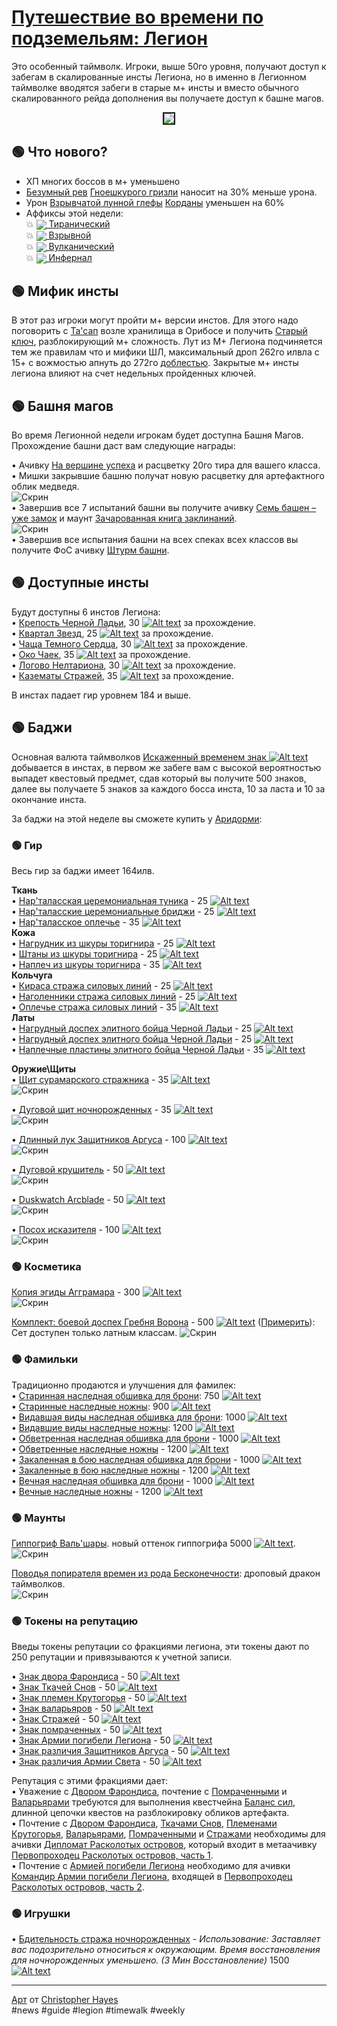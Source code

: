# [Путешествие во времени по подземельям: Легион](https://ru.wowhead.com/event=1271)
Это особенный таймволк. Игроки, выше 50го уровня, получают доступ к забегам в скалированные инсты Легиона, но в именно в Легионном таймволке вводятся забеги в старые м+ инсты и вместо обычного скалированного рейда дополнения вы получаете доступ к башне магов.

<center>
<img src=https://raw.githubusercontent.com/MagicalCow/TrinkIT-News/main/Sources/Assets/WH326694/WH326694-1.jpg float=center border=2>
</center>

## 🟢 Что нового?
- ХП многих боссов в м+ уменьшено
- [Безумный рев](https://ru.wowhead.com/spell=200580/) [Гноешкурого гризли](https://ru.wowhead.com/npc=95779/) наносит на 30% меньше урона.
- Урон [Взрывчатой лунной глефы](https://ru.wowhead.com/spell=197513/) [Корданы](https://ru.wowhead.com/npc=95888/) уменьшен на 60%
- Аффиксы этой недели:  
💥 <a href="https://ru.wowhead.com/affix=9"><img src="https://wow.zamimg.com/images/wow/icons/tiny/achievement_boss_archaedas.gif" style="vertical-align: middle;" loading="lazy"> Тиранический</a>  
💥 <a href="https://ru.wowhead.com/affix=11"><img src="https://wow.zamimg.com/images/wow/icons/tiny/ability_ironmaidens_whirlofblood.gif" style="vertical-align: middle;" loading="lazy"> Взрывной</a>  
💥 <a href="https://ru.wowhead.com/affix=3"><img src="https://wow.zamimg.com/images/wow/icons/tiny/spell_shaman_lavasurge.gif" style="vertical-align: middle;" loading="lazy"> Вулканический</a>  
💥 <a href="https://ru.wowhead.com/affix=129"><img src="https://wow.zamimg.com/images/wow/icons/tiny/inv_infernalbrimstone.gif" style="vertical-align: middle;" loading="lazy"> Инфернал</a>  

## 🟢 Мифик инсты

В этот раз игроки могут пройти м+ версии инстов. Для этого надо поговорить с [Та'сап](https://ru.wowhead.com/npc=178804) возле хранилища в Орибосе и получить [Старый ключ](https://ru.wowhead.com/item=187786), разблокирующий м+ сложность. Лут из М+ Легиона подчиняется тем же правилам что и мифики ШЛ, максимальный дроп 262го илвла с 15+ с вожмостью апнуть до 272го [доблестью](https://ru.wowhead.com/currency=1191). Закрытые м+ инсты легиона влияют на счет недельных пройденных ключей.  


## 🟢 Башня магов
Во время Легионной недели игрокам будет доступна Башня Магов. Прохождение башни даст вам следующие награды:

• Ачивку [На вершине успеха](https://ru.wowhead.com/achievement=15309) и расцветку 20го тира для вашего класса.  
• Мишки закрывшие башню получат новую расцветку для артефактного облик медведя.  
![Скрин](../Assets/prebeared.png)  
• Завершив все 7 испытаний башни вы получите ачивку [Семь башен – уже замок](https://ru.wowhead.com/achievement=15310) и маунт [Зачарованная книга заклинаний](https://ru.wowhead.com/item=188674).  
![Скрин](../Assets/1036832.jpg)  
• Завершив все испытания башни на всех спеках всех классов вы получите ФоС ачивку [Штурм башни](https://ru.wowhead.com/achievement=15308).


## 🟢 Доступные инсты
Будут доступны 6 инстов Легиона:  
• [Крепость Черной Ладьи](https://ru.wowhead.comhttps://www.wowhead.com/black-rook-hold-dungeon-strategy-guide), 30 [![Alt text](../Assets/pvecurrency-justice.jpg)](https://ru.wowhead.com/currency=1166) за прохождение.  
• [Квартал Звезд](https://ru.wowhead.comhttps://www.wowhead.com/court-of-stars-dungeon-strategy-guide), 25 [![Alt text](../Assets/pvecurrency-justice.jpg)](https://ru.wowhead.com/currency=1166) за прохождение.  
• [Чаща Темного Сердца](https://ru.wowhead.comhttps://www.wowhead.com/darkheart-thicket-dungeon-strategy-guide), 30 [![Alt text](../Assets/pvecurrency-justice.jpg)](https://ru.wowhead.com/currency=1166) за прохождение.  
• [Око Чаек](https://ru.wowhead.comhttps://www.wowhead.com/eye-of-azshara-dungeon-strategy-guide), 35 [![Alt text](../Assets/pvecurrency-justice.jpg)](https://ru.wowhead.com/currency=1166) за прохождение.  
• [Логово Нелтариона](https://ru.wowhead.comhttps://www.wowhead.com/neltharions-lair-dungeon-strategy-guide), 30 [![Alt text](../Assets/pvecurrency-justice.jpg)](https://ru.wowhead.com/currency=1166) за прохождение.  
• [Казематы Стражей](https://ru.wowhead.comhttps://www.wowhead.com/vault-of-the-wardens-dungeon-strategy-guide), 35 [![Alt text](../Assets/pvecurrency-justice.jpg)](https://ru.wowhead.com/currency=1166) за прохождение.  

В инстах падает гир уровнем 184 и выше.

## 🟢 Баджи
Основная валюта таймволков [Искаженный временем знак ![Alt text](../Assets/pvecurrency-justice.jpg)](https://ru.wowhead.com/currency=1166) добывается в инстах, в первом же забеге вам с высокой вероятностью выпадет квестовый предмет, сдав который вы получите 500 знаков, далее вы получаете 5 знаков за каждого босса инста, 10 за ласта и 10 за окончание инста.

За баджи на этой неделе вы сможете купить у [Аридорми](https://ru.wowhead.com/npc=180899/):

### 🟢 Гир
Весь гир за баджи имеет 164илв.

**Ткань**  
• [Нар'таласская церемониальная туника](https://ru.wowhead.com/item=187579) - 25 [![Alt text](../Assets/pvecurrency-justice.jpg)](https://ru.wowhead.com/currency=1166)  
• [Нар'таласские церемониальные бриджи](https://ru.wowhead.com/item=187580) - 25 [![Alt text](../Assets/pvecurrency-justice.jpg)](https://ru.wowhead.com/currency=1166)  
• [Нар'таласское оплечье](https://ru.wowhead.com/item=187581) - 35 [![Alt text](../Assets/pvecurrency-justice.jpg)](https://ru.wowhead.com/currency=1166)  
**Кожа**  
• [Нагрудник из шкуры торигнира](https://ru.wowhead.com/item=187582) - 25 [![Alt text](../Assets/pvecurrency-justice.jpg)](https://ru.wowhead.com/currency=1166)  
• [Штаны из шкуры торигнира](https://ru.wowhead.com/item=187583) - 25 [![Alt text](../Assets/pvecurrency-justice.jpg)](https://ru.wowhead.com/currency=1166)  
• [Наплеч из шкуры торигнира](https://ru.wowhead.com/item=187584) - 35 [![Alt text](../Assets/pvecurrency-justice.jpg)](https://ru.wowhead.com/currency=1166)  
**Кольчуга**  
• [Кираса стража силовых линий](https://ru.wowhead.com/item=187585) - 25 [![Alt text](../Assets/pvecurrency-justice.jpg)](https://ru.wowhead.com/currency=1166)  
• [Наголенники стража силовых линий](https://ru.wowhead.com/item=187586) - 25 [![Alt text](../Assets/pvecurrency-justice.jpg)](https://ru.wowhead.com/currency=1166)  
• [Оплечье стража силовых линий](https://ru.wowhead.com/item=187587) - 35 [![Alt text](../Assets/pvecurrency-justice.jpg)](https://ru.wowhead.com/currency=1166)  
**Латы**  
• [Нагрудный доспех элитного бойца Черной Ладьи](https://ru.wowhead.com/item=187588) - 25 [![Alt text](../Assets/pvecurrency-justice.jpg)](https://ru.wowhead.com/currency=1166)  
• [Нагрудный доспех элитного бойца Черной Ладьи](https://ru.wowhead.com/item=187588) - 25 [![Alt text](../Assets/pvecurrency-justice.jpg)](https://ru.wowhead.com/currency=1166)  
• [Наплечные пластины элитного бойца Черной Ладьи](https://ru.wowhead.com/item=187590) - 35 [![Alt text](../Assets/pvecurrency-justice.jpg)](https://ru.wowhead.com/currency=1166)  

**Оружие\Щиты**  
• [Щит сурамарского стражника](https://ru.wowhead.com/item=187563) - 35 [![Alt text](../Assets/pvecurrency-justice.jpg)](https://ru.wowhead.com/currency=1166)  
![Скрин](../Assets/1032595.jpg)  

• [Дуговой щит ночнорожденных](https://ru.wowhead.com/item=187564) - 35 [![Alt text](../Assets/pvecurrency-justice.jpg)](https://ru.wowhead.com/currency=1166)  
![Скрин](../Assets/1032594.jpg)  

• [Длинный лук Защитников Аргуса](https://ru.wowhead.com/item=187565) - 100 [![Alt text](../Assets/pvecurrency-justice.jpg)](https://ru.wowhead.com/currency=1166)  
![Скрин](../Assets/1032588.jpg)  

• [Дуговой крушитель](https://ptr.wowhead.com/item=187568) - 50 [![Alt text](../Assets/pvecurrency-justice.jpg)](https://ru.wowhead.com/currency=1166)  
![Скрин](../Assets/1032598.jpg)  

• [Duskwatch Arcblade](https://ru.wowhead.com/item=187568) - 50 [![Alt text](../Assets/pvecurrency-justice.jpg)](https://ru.wowhead.com/currency=1166)  
![Скрин](../Assets/1032597.jpg)  

• [Посох исказителя](https://ru.wowhead.com/item=187578) - 100 [![Alt text](../Assets/pvecurrency-justice.jpg)](https://ru.wowhead.com/currency=1166)  
![Скрин](../Assets/1032596.jpg)  


### 🟢 Косметика

[Копия эгиды Агграмара](https://ru.wowhead.com/item=187562) - 300 [![Alt text](../Assets/pvecurrency-justice.jpg)](https://ru.wowhead.com/currency=1166)  
![Скрин](../Assets/1032583.jpg)  

[Комплект: боевой доспех Гребня Ворона](https://ru.wowhead.com/item=188209) - 500 [![Alt text](../Assets/pvecurrency-justice.jpg)](https://ru.wowhead.com/currency=1166)   ([Примерить](https://ru.wowhead.comhttps://ptr.wowhead.com/dressing-room#dm0z0zM89c8H8by8F8Mjq8J8bZ8K8MLw8bK808bO808O808S8dn8U8dH8bJ8MAL8bC8MAM8bQ8MA48qO8Mfk8bg8MNf8bv8MNl8on8df8Q8MLQ8sK8z2i8aP8Mkw8f28meN8qV8Msc8a38MRT8qz8MRJ87r32Z8083Oh87c3Ow87V3248083238083218083Oi80832287q)): Сет доступен только латным классам.
![Скрин](../Assets/1033844.jpg)  

### 🟢 Фамильки
Традиционно продаются и улучшения для фамилек:  
• [Старинная наследная обшивка для брони](https://ru.wowhead.com/item=122338): 750 [![Alt text](../Assets/pvecurrency-justice.jpg)](https://ru.wowhead.com/currency=1166)  
• [Старинные наследные ножны](https://ru.wowhead.com/item=122339): 900 [![Alt text](../Assets/pvecurrency-justice.jpg)](https://ru.wowhead.com/currency=1166)  
• [Видавшая виды наследная обшивка для брони](https://ru.wowhead.com/item=122340): 1000 [![Alt text](../Assets/pvecurrency-justice.jpg)](https://ru.wowhead.com/currency=1166)  
• [Видавшие виды наследные ножны](https://ru.wowhead.com/item=122341): 1200 [![Alt text](../Assets/pvecurrency-justice.jpg)](https://ru.wowhead.com/currency=1166)  
• [Обветренная наследная обшивка для брони](https://ru.wowhead.com/item=151614) - 1000 [![Alt text](../Assets/pvecurrency-justice.jpg)](https://ru.wowhead.com/currency=1166)  
• [Обветренные наследные ножны](https://ru.wowhead.com/item=151615) - 1200 [![Alt text](../Assets/pvecurrency-justice.jpg)](https://ru.wowhead.com/currency=1166)  
• [Закаленная в бою наследная обшивка для брони](https://ru.wowhead.com/item=167731) - 1000 [![Alt text](../Assets/pvecurrency-justice.jpg)](https://ru.wowhead.com/currency=1166)  
• [Закаленные в бою наследные ножны](https://ru.wowhead.com/item=167732) - 1200 [![Alt text](../Assets/pvecurrency-justice.jpg)](https://ru.wowhead.com/currency=1166)  
• [Вечная наследная обшивка для брони](https://ru.wowhead.com/item=187997) - 1000 [![Alt text](../Assets/pvecurrency-justice.jpg)](https://ru.wowhead.com/currency=1166)  
• [Вечные наследные ножны](https://ru.wowhead.com/item=187998) - 1200 [![Alt text](../Assets/pvecurrency-justice.jpg)](https://ru.wowhead.com/currency=1166)  

### 🟢 Маунты

[Гиппогриф Валь'шары](https://ru.wowhead.com/item=187595). новый оттенок гиппогрифа 5000 [![Alt text](../Assets/pvecurrency-justice.jpg)](https://ru.wowhead.com/currency=1166).  
![Скрин](../Assets/061310071321.jpg) 

[Поводья попирателя времен из рода Бесконечности](https://ru.wowhead.com/item=133543): дроповый дракон таймволков.  
![Скрин](../Assets/489899.jpg)

### 🟢 Токены на репутацию
Введы токены репутации со фракциями легиона, эти токены дают по 250 репутации и привязываются к учетной записи. 

• [Знак двора Фарондиса](https://ru.wowhead.com/item=146943) - 50 [![Alt text](../Assets/pvecurrency-justice.jpg)](https://ru.wowhead.com/currency=1166)  
• [Знак Ткачей Снов](https://ru.wowhead.com/item=146942) - 50 [![Alt text](../Assets/pvecurrency-justice.jpg)](https://ru.wowhead.com/currency=1166)  
• [Знак племен Крутогорья](https://ru.wowhead.com/item=146944) - 50 [![Alt text](../Assets/pvecurrency-justice.jpg)](https://ru.wowhead.com/currency=1166)  
• [Знак валарьяров](https://ru.wowhead.com/item=146941) - 50 [![Alt text](../Assets/pvecurrency-justice.jpg)](https://ru.wowhead.com/currency=1166)  
• [Знак Стражей](https://ru.wowhead.com/item=146945) - 50 [![Alt text](../Assets/pvecurrency-justice.jpg)](https://ru.wowhead.com/currency=1166)  
• [Знак помраченных](https://ru.wowhead.com/item=146946) - 50 [![Alt text](../Assets/pvecurrency-justice.jpg)](https://ru.wowhead.com/currency=1166)  
• [Знак Армии погибели Легиона](https://ru.wowhead.com/item=146950) - 50 [![Alt text](../Assets/pvecurrency-justice.jpg)](https://ru.wowhead.com/currency=1166)  
• [Знак различия Защитников Аргуса](https://ru.wowhead.com/item=152960) - 50 [![Alt text](../Assets/pvecurrency-justice.jpg)](https://ru.wowhead.com/currency=1166)  
• [Знак различия Армии Света](https://ru.wowhead.com/item=152957) - 50 [![Alt text](../Assets/pvecurrency-justice.jpg)](https://ru.wowhead.com/currency=1166)  

Репутация с этими фракциями дает:  
• Уважение с [Двором Фарондиса](https://ru.wowhead.com/faction=1900), почтение с [Помраченными](https://ru.wowhead.com/faction=1859) и [Валарьярами](https://ru.wowhead.com/faction=1948) требуются для выполнения квестчейна [Баланс сил](https://ru.wowhead.com/quest=43533), длинной цепочки квестов на разблокировку обликов артефакта.  
• Почтение с [Двором Фарондиса](https://ru.wowhead.com/faction=1900), [Ткачами Снов](https://ru.wowhead.com/faction=1883), [Племенами Крутогорья](https://ru.wowhead.com/faction=1828), [Валарьярами](https://ru.wowhead.com/faction=1948), [Помраченными](https://ru.wowhead.com/faction=1859) и [Стражами](https://ru.wowhead.com/faction=1894) необходимы для ачивки [Дипломат Расколотых островов](https://ru.wowhead.com/achievement=10672), который входит в метаачивку [Первопроходец Расколотых островов, часть 1](https://ru.wowhead.com/achievement=11190).  
• Почтение с [Армией погибели Легиона](https://ru.wowhead.com/faction=2045) необходимо для ачивки [Командир Армии погибели Легиона](https://ru.wowhead.com/achievement=11545), входящей в [Первопроходец Расколотых островов, часть 2](https://ru.wowhead.com/achievement=11446).  

### 🟢 Игрушки
• [Бдительность стража ночнорожденных](https://ru.wowhead.com/item=187591) - *Использование: Заставляет вас подозрительно относиться к окружающим. Время восстановления для ночнорожденных уменьшено. (3 Мин Восстановление)* 1500 [![Alt text](../Assets/pvecurrency-justice.jpg)](https://ru.wowhead.com/currency=1166)

---
[Арт](https://www.artstation.com/artwork/8nobG) от [Christopher Hayes](https://www.artstation.com/craze)  
#news #guide #legion #timewalk #weekly
